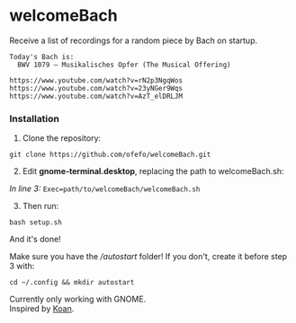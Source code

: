 # welcomeBach

Receive a list of recordings for a random piece by Bach on startup.

```
Today's Bach is: 
  BWV 1079 – Musikalisches Opfer (The Musical Offering)

https://www.youtube.com/watch?v=rN2p3NgqWos
https://www.youtube.com/watch?v=23yNGer9Wqs
https://www.youtube.com/watch?v=AzT_elDRLJM
```


### Installation

1. Clone the repository:

`git clone https://github.com/ofefo/welcomeBach.git`


2. Edit **gnome-terminal.desktop**, replacing the path to welcomeBach.sh:

*In line 3:*
`Exec=path/to/welcomeBach/welcomeBach.sh`

3. Then run:

`bash setup.sh`

And it's done!

Make sure you have the */autostart* folder! If you don't, create it before step 3 with:

`cd ~/.config && mkdir autostart`

Currently only working with GNOME.\
Inspired by [Koan].

[Koan]: https://github.com/a-moreira/Koan
